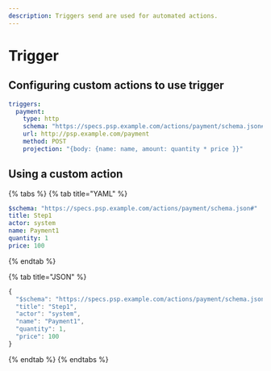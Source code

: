 ```yaml
---
description: Triggers send are used for automated actions.
---
```


# Trigger

## Configuring custom actions to use trigger

```yaml
triggers:
  payment:
    type: http
    schema: "https://specs.psp.example.com/actions/payment/schema.json#"
    url: http://psp.example.com/payment
    method: POST
    projection: "{body: {name: name, amount: quantity * price }}"
```

## Using a custom action

{% tabs %}
{% tab title="YAML" %}
```yaml
$schema: "https://specs.psp.example.com/actions/payment/schema.json#"
title: Step1
actor: system
name: Payment1
quantity: 1
price: 100
```
{% endtab %}

{% tab title="JSON" %}
```javascript
{
  "$schema": "https://specs.psp.example.com/actions/payment/schema.json#",
  "title": "Step1",
  "actor": "system",
  "name": "Payment1",
  "quantity": 1,
  "price": 100
}
```
{% endtab %}
{% endtabs %}


